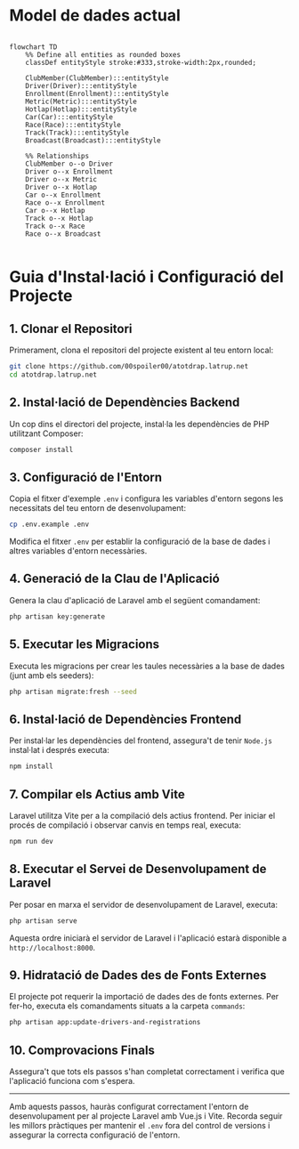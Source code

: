 # Model de dades actual

```mermaid

flowchart TD
    %% Define all entities as rounded boxes
    classDef entityStyle stroke:#333,stroke-width:2px,rounded;

    ClubMember(ClubMember):::entityStyle
    Driver(Driver):::entityStyle
    Enrollment(Enrollment):::entityStyle
    Metric(Metric):::entityStyle
    Hotlap(Hotlap):::entityStyle
    Car(Car):::entityStyle
    Race(Race):::entityStyle
    Track(Track):::entityStyle
    Broadcast(Broadcast):::entityStyle

    %% Relationships
    ClubMember o--o Driver
    Driver o--x Enrollment
    Driver o--x Metric
    Driver o--x Hotlap
    Car o--x Enrollment
    Race o--x Enrollment 
    Car o--x Hotlap
    Track o--x Hotlap
    Track o--x Race
    Race o--x Broadcast


```

# Guia d'Instal·lació i Configuració del Projecte

## 1. Clonar el Repositori

Primerament, clona el repositori del projecte existent al teu entorn local:

```bash
git clone https://github.com/00spoiler00/atotdrap.latrup.net
cd atotdrap.latrup.net
```

## 2. Instal·lació de Dependències Backend

Un cop dins el directori del projecte, instal·la les dependències de PHP utilitzant Composer:

```bash
composer install
```

## 3. Configuració de l'Entorn

Copia el fitxer d'exemple `.env` i configura les variables d'entorn segons les necessitats del teu entorn de desenvolupament:

```bash
cp .env.example .env
```

Modifica el fitxer `.env` per establir la configuració de la base de dades i altres variables d'entorn necessàries.

## 4. Generació de la Clau de l'Aplicació

Genera la clau d'aplicació de Laravel amb el següent comandament:

```bash
php artisan key:generate
```

## 5. Executar les Migracions

Executa les migracions per crear les taules necessàries a la base de dades (junt amb els seeders):

```bash
php artisan migrate:fresh --seed
```

## 6. Instal·lació de Dependències Frontend

Per instal·lar les dependències del frontend, assegura't de tenir `Node.js` instal·lat i després executa:

```bash
npm install
```

## 7. Compilar els Actius amb Vite

Laravel utilitza Vite per a la compilació dels actius frontend. Per iniciar el procés de compilació i observar canvis en temps real, executa:

```bash
npm run dev
```

## 8. Executar el Servei de Desenvolupament de Laravel

Per posar en marxa el servidor de desenvolupament de Laravel, executa:

```bash
php artisan serve
```

Aquesta ordre iniciarà el servidor de Laravel i l'aplicació estarà disponible a `http://localhost:8000`.

## 9. Hidratació de Dades des de Fonts Externes

El projecte pot requerir la importació de dades des de fonts externes. Per fer-ho, executa els comandaments situats a la carpeta `commands`:

```bash
php artisan app:update-drivers-and-registrations
```

## 10. Comprovacions Finals

Assegura't que tots els passos s'han completat correctament i verifica que l'aplicació funciona com s'espera.

---

Amb aquests passos, hauràs configurat correctament l'entorn de desenvolupament per al projecte Laravel amb Vue.js i Vite. Recorda seguir les millors pràctiques per mantenir el `.env` fora del control de versions i assegurar la correcta configuració de l'entorn.

